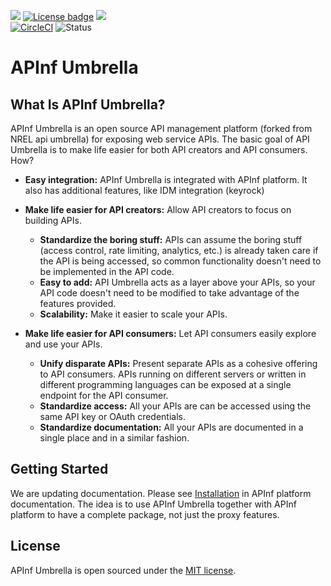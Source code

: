 [![](https://nexus.lab.fiware.org/repository/raw/public/badges/chapters/api-management.svg)](https://www.fiware.org/developers/catalogue/)
[![License badge](https://img.shields.io/github/license/FIWARE/api-umbrella.svg)](https://opensource.org/licenses/MIT)
[![](https://img.shields.io/badge/tag-fiware-orange.svg?logo=stackoverflow)](http://stackoverflow.com/questions/tagged/fiware)
<br>
[![CircleCI](https://circleci.com/gh/NREL/api-umbrella.svg?style=svg)](https://circleci.com/gh/NREL/api-umbrella)
![Status](https://nexus.lab.fiware.org/static/badges/statuses/apinf.svg)
#
# APInf Umbrella

## What Is APInf Umbrella?

APInf Umbrella is an open source API management platform (forked from NREL api umbrella) for exposing web service APIs. The basic goal of API Umbrella is to make life easier for both API creators and API consumers. How?

* **Easy integration:** APInf Umbrella is integrated with APInf platform. It also has additional features, like IDM integration (keyrock)

* **Make life easier for API creators:** Allow API creators to focus on building APIs.
  * **Standardize the boring stuff:** APIs can assume the boring stuff (access control, rate limiting, analytics, etc.) is already taken care if the API is being accessed, so common functionality doesn't need to be implemented in the API code.
  * **Easy to add:** API Umbrella acts as a layer above your APIs, so your API code doesn't need to be modified to take advantage of the features provided.
  * **Scalability:** Make it easier to scale your APIs.
* **Make life easier for API consumers:** Let API consumers easily explore and use your APIs.
  * **Unify disparate APIs:** Present separate APIs as a cohesive offering to API consumers. APIs running on different servers or written in different programming languages can be exposed at a single endpoint for the API consumer.
  * **Standardize access:** All your APIs are can be accessed using the same API key or OAuth credentials.
  * **Standardize documentation:** All your APIs are documented in a single place and in a similar fashion.

## Getting Started

We are updating documentation. Please see [Installation](https://github.com/apinf/platform/blob/develop/INSTALL.md) in APInf platform documentation. The idea is to use APInf Umbrella together with APInf platform to have a complete package, not just the proxy features.

## License

APInf Umbrella is open sourced under the [MIT license](https://github.com/apinf/api-umbrella/blob/master/LICENSE.txt). 
